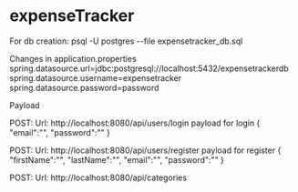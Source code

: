 # expenseTracker
For db creation:
psql -U postgres --file expensetracker_db.sql

Changes in application.properties
spring.datasource.url=jdbc:postgresql://localhost:5432/expensetrackerdb
spring.datasource.username=expensetracker
spring.datasource.password=password

Payload 

POST: Url: http://localhost:8080/api/users/login
payload for login
{
    "email":"",
    "password":""
}

POST: Url: http://localhost:8080/api/users/register
payload for register
{
    "firstName":"",
    "lastName":"",
    "email":"",
    "password":""
} 

POST: Url: http://localhost:8080/api/categories
